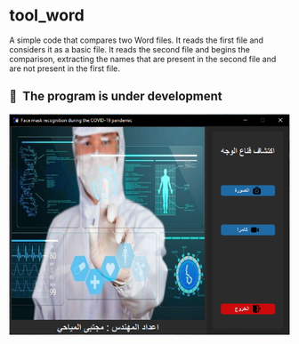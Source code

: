 # tool_word
A simple code that compares two Word files. It reads the first file and considers it as a basic file. It reads the second file and begins the comparison, extracting the names that are present in the second file and are not present in the first file.

## 🚀&nbsp; The program is under development

####          
![](https://github.com/mojtaba-almayhay/Face-Mask-Detection/blob/main/screen/screen1.PNG)
####
